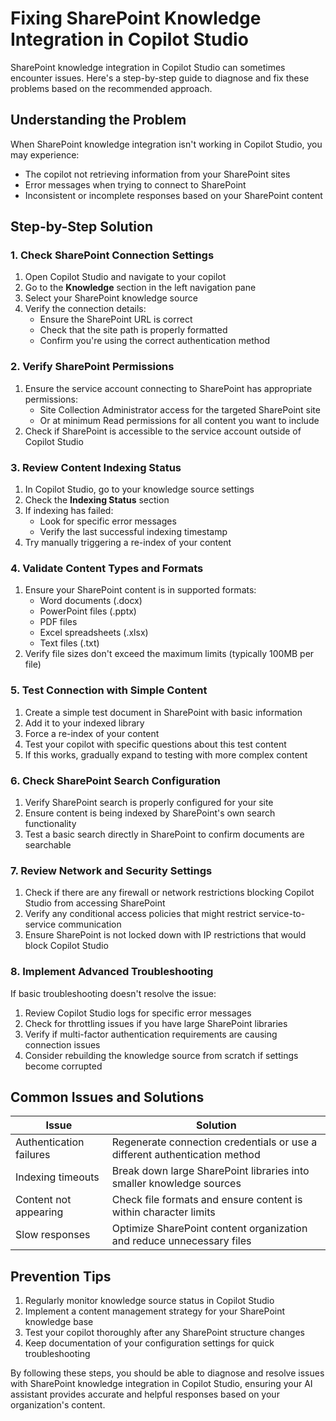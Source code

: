 # Fixing SharePoint Knowledge Integration in Copilot Studio

SharePoint knowledge integration in Copilot Studio can sometimes encounter issues. Here's a step-by-step guide to diagnose and fix these problems based on the recommended approach.

## Understanding the Problem

When SharePoint knowledge integration isn't working in Copilot Studio, you may experience:
- The copilot not retrieving information from your SharePoint sites
- Error messages when trying to connect to SharePoint
- Inconsistent or incomplete responses based on your SharePoint content

## Step-by-Step Solution

### 1. Check SharePoint Connection Settings

1. Open Copilot Studio and navigate to your copilot
2. Go to the **Knowledge** section in the left navigation pane
3. Select your SharePoint knowledge source
4. Verify the connection details:
   - Ensure the SharePoint URL is correct
   - Check that the site path is properly formatted
   - Confirm you're using the correct authentication method

### 2. Verify SharePoint Permissions

1. Ensure the service account connecting to SharePoint has appropriate permissions:
   - Site Collection Administrator access for the targeted SharePoint site
   - Or at minimum Read permissions for all content you want to include
2. Check if SharePoint is accessible to the service account outside of Copilot Studio

### 3. Review Content Indexing Status

1. In Copilot Studio, go to your knowledge source settings
2. Check the **Indexing Status** section
3. If indexing has failed:
   - Look for specific error messages
   - Verify the last successful indexing timestamp
4. Try manually triggering a re-index of your content

### 4. Validate Content Types and Formats

1. Ensure your SharePoint content is in supported formats:
   - Word documents (.docx)
   - PowerPoint files (.pptx)
   - PDF files
   - Excel spreadsheets (.xlsx)
   - Text files (.txt)
2. Verify file sizes don't exceed the maximum limits (typically 100MB per file)

### 5. Test Connection with Simple Content

1. Create a simple test document in SharePoint with basic information
2. Add it to your indexed library
3. Force a re-index of your content
4. Test your copilot with specific questions about this test content
5. If this works, gradually expand to testing with more complex content

### 6. Check SharePoint Search Configuration

1. Verify SharePoint search is properly configured for your site
2. Ensure content is being indexed by SharePoint's own search functionality
3. Test a basic search directly in SharePoint to confirm documents are searchable

### 7. Review Network and Security Settings

1. Check if there are any firewall or network restrictions blocking Copilot Studio from accessing SharePoint
2. Verify any conditional access policies that might restrict service-to-service communication
3. Ensure SharePoint is not locked down with IP restrictions that would block Copilot Studio

### 8. Implement Advanced Troubleshooting

If basic troubleshooting doesn't resolve the issue:

1. Review Copilot Studio logs for specific error messages
2. Check for throttling issues if you have large SharePoint libraries
3. Verify if multi-factor authentication requirements are causing connection issues
4. Consider rebuilding the knowledge source from scratch if settings become corrupted

## Common Issues and Solutions

| Issue | Solution |
|-------|----------|
| Authentication failures | Regenerate connection credentials or use a different authentication method |
| Indexing timeouts | Break down large SharePoint libraries into smaller knowledge sources |
| Content not appearing | Check file formats and ensure content is within character limits |
| Slow responses | Optimize SharePoint content organization and reduce unnecessary files |

## Prevention Tips

1. Regularly monitor knowledge source status in Copilot Studio
2. Implement a content management strategy for your SharePoint knowledge base
3. Test your copilot thoroughly after any SharePoint structure changes
4. Keep documentation of your configuration settings for quick troubleshooting

By following these steps, you should be able to diagnose and resolve issues with SharePoint knowledge integration in Copilot Studio, ensuring your AI assistant provides accurate and helpful responses based on your organization's content.
